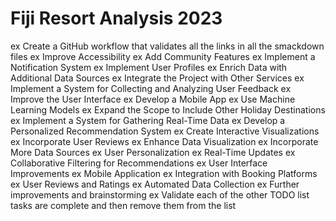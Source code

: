 # Fiji Resort Analysis 2023
ex Create a GitHub workflow that validates all the links in all the smackdown files
ex Improve Accessibility
ex Add Community Features
ex Implement a Notification System
ex Implement User Profiles
ex Enrich Data with Additional Data Sources
ex Integrate the Project with Other Services
ex Implement a System for Collecting and Analyzing User Feedback
ex Improve the User Interface
ex Develop a Mobile App
ex Use Machine Learning Models
ex Expand the Scope to Include Other Holiday Destinations
ex Implement a System for Gathering Real-Time Data
ex Develop a Personalized Recommendation System
ex Create Interactive Visualizations
ex Incorporate User Reviews
ex Enhance Data Visualization
ex Incorporate More Data Sources
ex User Personalization
ex Real-Time Updates
ex Collaborative Filtering for Recommendations
ex User Interface Improvements
ex Mobile Application
ex Integration with Booking Platforms
ex User Reviews and Ratings
ex Automated Data Collection
ex Further improvements and brainstorming
ex Validate each of the other TODO list tasks are complete and then remove them from the list